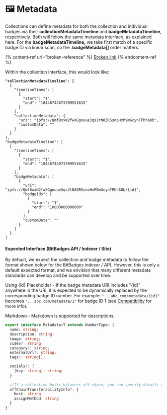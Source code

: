 # 🖼️ Metadata

Collections can define metadata for both the collection and individual badges via their **collectionMetadataTimeline** and **badgeMetadataTimeline,** respectively. Both will follow the same metadata interface, as explained here. For the **badgeMetadataTimeline,** we take first match of a specific badge ID via linear scan, so the .**badgeMetadata\[]** order matters.

{% content-ref url="broken-reference" %}
[Broken link](broken-reference)
{% endcontent-ref %}

Within the collection interface, this would look like:

<pre class="language-json"><code class="lang-json"><strong>"collectionMetadataTimeline": [
</strong>  {
    "timelineTimes": [
      {
        "start": "1",
        "end": "18446744073709551615"
      }
    ],
    "collectionMetadata": {
      "uri": "ipfs://Qmf8xxN2fwXGgouue3qsJtN8ZRSsnoHxM9mGcynTPhh6Ub",
      "customData": ""
    }
  }
],
"badgeMetadataTimeline": [
  {
    "timelineTimes": [
      {
        "start": "1",
        "end": "18446744073709551615"
      }
    ],
    "badgeMetadata": [
      {
        "uri": "ipfs://Qmf8xxN2fwXGgouue3qsJtN8ZRSsnoHxM9mGcynTPhh6Ub/{id}",
        "badgeIds": [
          {
            "start": "1",
            "end": "10000000000000"
          }
        ],
        "customData": ""
      }
    ]
  }
]
</code></pre>

#### **Expected Interface (BitBadges API / Indexer / Site)**

By default, we expect the collection and badge metadata to follow the format shown below for the BitBadges indexer / API. However, this is only a default expected format, and we envision that many different metadata standards can develop and be supported over time.

Using {id} Placeholder - If the badge metadata URI includes "{id}" anywhere in the URI, it is expected to be dynamically replaced by the corresponding badge ID number. For example: `"...abc.com/metadata/{id}"` becomes `"...abc.com/metadata/1"` for badge ID 1 (see [Compatibility](../bitbadges-api/concepts/designing-for-compatibility.md) for more info).

Markdown - Markdown is supported for descriptions.

```typescript
export interface Metadata<T extends NumberType> {
  name: string;
  description: string;
  image: string;
  video?: string;
  category?: string;
  externalUrl?: string;
  tags?: string[];

  socials?: {
    [key: string]: string;
  }
  
  //If a collection hosts balances off-chain, you can specify details about where they are hosted and how they are assigned
  offChainTransferabilityInfo?: {
    host: string
    assignMethod: string
  }
}
```

